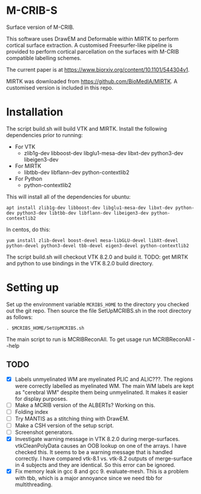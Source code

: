# M-CRIB-S
Surface version of M-CRIB.

This software uses DrawEM and Deformable within MIRTK to perform cortical surface extraction.
A customised Freesurfer-like pipeline is provided to perform cortical parcellation on the surfaces with M-CRIB compatible labelling schemes.

The current paper is at https://www.biorxiv.org/content/10.1101/544304v1.

MIRTK was downloaded from https://github.com/BioMedIA/MIRTK. A customised version is included in this repo.

# Installation

The script build.sh will build VTK and MIRTK. Install the following dependencies prior to running:

- For VTK
  - zlib1g-dev libboost-dev libglu1-mesa-dev libxt-dev python3-dev libeigen3-dev
- For MIRTK
  - libtbb-dev libflann-dev python-contextlib2
- For Python
  - python-contextlib2

This will install all of the dependencies for ubuntu:

`apt install zlib1g-dev libboost-dev libglu1-mesa-dev libxt-dev python-dev python3-dev libtbb-dev libflann-dev libeigen3-dev python-contextlib2`

In centos, do this:

`yum install zlib-devel boost-devel mesa-libGLU-devel libXt-devel python-devel python3-devel tbb-devel eigen3-devel python-contextlib2`

The script build.sh will checkout VTK 8.2.0 and build it. TODO: get MIRTK and python to use bindings in the VTK 8.2.0 build directory.

# Setting up

Set up the environment variable `MCRIBS_HOME` to the directory you checked out the git repo. Then source the file SetUpMCRIBS.sh in the root directory as follows:

`. $MCRIBS_HOME/SetUpMCRIBS.sh`

The main script to run is MCRIBReconAll. To get usage run MCRIBReconAll --help

## TODO

- [x] Labels unmyelinated WM are myelinated PLIC and ALIC???. The regions were correctly labelled as myelinated WM. The main WM labels are kept as "cerebral WM" despite them being unmyelinated. It makes it easier for display purposes.
- [ ] Make a MCRIB version of the ALBERTs? Working on this.
- [ ] Folding index
- [ ] Try MANTIS as a stitching thing with DrawEM.
- [ ] Make a CSH version of the setup script.
- [ ] Screenshot generators.
- [x] Investigate warning message in VTK 8.2.0 during merge-surfaces. vtkCleanPolyData causes an OOB lookup on one of the arrays. I have checked this. It seems to be a warning message that is handled correctly. I have compared vtk-8.1 vs. vtk-8.2 outputs of merge-surface in 4 subjects and they are identical. So this error can be ignored.
- [x] Fix memory leak in gcc 8 and gcc 9. evaluate-mesh. This is a problem with tbb, which is a major annoyance since we need tbb for multithreading.
